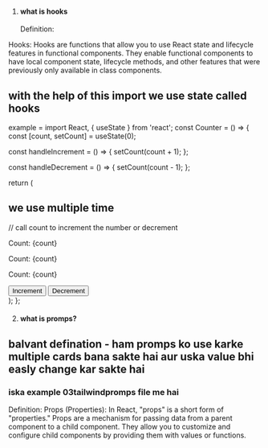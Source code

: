 1. #### what is hooks
   Definition:

Hooks: Hooks are functions that allow you to use React state and lifecycle features in functional components. They enable functional components to have local component state, lifecycle methods, and other features that were previously only available in class components.

## with the help of this import we use state called hooks

example = import React, { useState } from 'react';
const Counter = () => {
const [count, setCount] = useState(0);

const handleIncrement = () => {
setCount(count + 1);
};

const handleDecrement = () => {
setCount(count - 1);
};

return (

<div>

## we use multiple time

// call count to increment the number or decrement
<p>Count: {count}</p>
<p>Count: {count}</p>
<p>Count: {count}</p> 
<button onClick={handleIncrement}>Increment</button>
<button onClick={handleDecrement}>Decrement</button>
</div>
);
};

2. #### what is promps?

## balvant defination - ham promps ko use karke multiple cards bana sakte hai aur uska value bhi easly change kar sakte hai 
### iska example 03tailwindpromps file me hai


Definition:
Props (Properties): In React, "props" is a short form of "properties." Props are a mechanism for passing data from a parent component to a child component. They allow you to customize and configure child components by providing them with values or functions.
 

